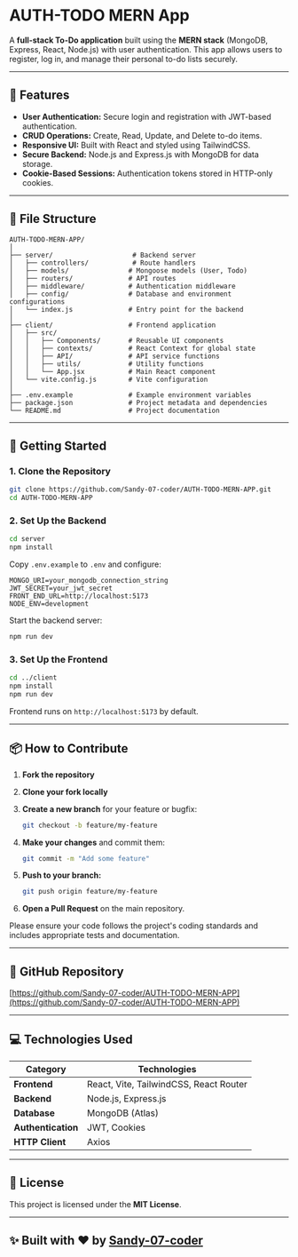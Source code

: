 # AUTH-TODO MERN App

A **full-stack To-Do application** built using the **MERN stack** (MongoDB, Express, React, Node.js) with user authentication. This app allows users to register, log in, and manage their personal to-do lists securely.

---

## 🌟 Features

- **User Authentication:** Secure login and registration with JWT-based authentication.
- **CRUD Operations:** Create, Read, Update, and Delete to-do items.
- **Responsive UI:** Built with React and styled using TailwindCSS.
- **Secure Backend:** Node.js and Express.js with MongoDB for data storage.
- **Cookie-Based Sessions:** Authentication tokens stored in HTTP-only cookies.

---

## 📁 File Structure

```
AUTH-TODO-MERN-APP/
│
├── server/                    # Backend server
│   ├── controllers/           # Route handlers
│   ├── models/               # Mongoose models (User, Todo)
│   ├── routers/              # API routes
│   ├── middleware/           # Authentication middleware
│   ├── config/               # Database and environment configurations
│   └── index.js              # Entry point for the backend
│
├── client/                   # Frontend application
│   ├── src/
│   │   ├── Components/       # Reusable UI components
│   │   ├── contexts/         # React Context for global state
│   │   ├── API/              # API service functions
│   │   ├── utils/            # Utility functions
│   │   └── App.jsx           # Main React component
│   └── vite.config.js        # Vite configuration
│
├── .env.example              # Example environment variables
├── package.json              # Project metadata and dependencies
└── README.md                 # Project documentation
```

---

## 🚀 Getting Started

### 1. Clone the Repository

```bash
git clone https://github.com/Sandy-07-coder/AUTH-TODO-MERN-APP.git
cd AUTH-TODO-MERN-APP
```

### 2. Set Up the Backend

```bash
cd server
npm install
```

Copy `.env.example` to `.env` and configure:

```env
MONGO_URI=your_mongodb_connection_string
JWT_SECRET=your_jwt_secret
FRONT_END_URL=http://localhost:5173
NODE_ENV=development
```

Start the backend server:

```bash
npm run dev
```

### 3. Set Up the Frontend

```bash
cd ../client
npm install
npm run dev
```

Frontend runs on `http://localhost:5173` by default.

---

## 📦 How to Contribute

1. **Fork the repository**

2. **Clone your fork locally**

3. **Create a new branch** for your feature or bugfix:

   ```bash
   git checkout -b feature/my-feature
   ```

4. **Make your changes** and commit them:

   ```bash
   git commit -m "Add some feature"
   ```

5. **Push to your branch:**

   ```bash
   git push origin feature/my-feature
   ```

6. **Open a Pull Request** on the main repository.

Please ensure your code follows the project's coding standards and includes appropriate tests and documentation.

---

## 🔗 GitHub Repository

[https://github.com/Sandy-07-coder/AUTH-TODO-MERN-APP](https://github.com/Sandy-07-coder/AUTH-TODO-MERN-APP)

---

## 💻 Technologies Used

| Category           | Technologies                           |
| ------------------ | -------------------------------------- |
| **Frontend**       | React, Vite, TailwindCSS, React Router |
| **Backend**        | Node.js, Express.js                    |
| **Database**       | MongoDB (Atlas)                        |
| **Authentication** | JWT, Cookies                           |
| **HTTP Client**    | Axios                                  |

---

## 📄 License

This project is licensed under the **MIT License**.

---

## ✨ Built with ❤️ by [Sandy-07-coder](https://github.com/Sandy-07-coder)

